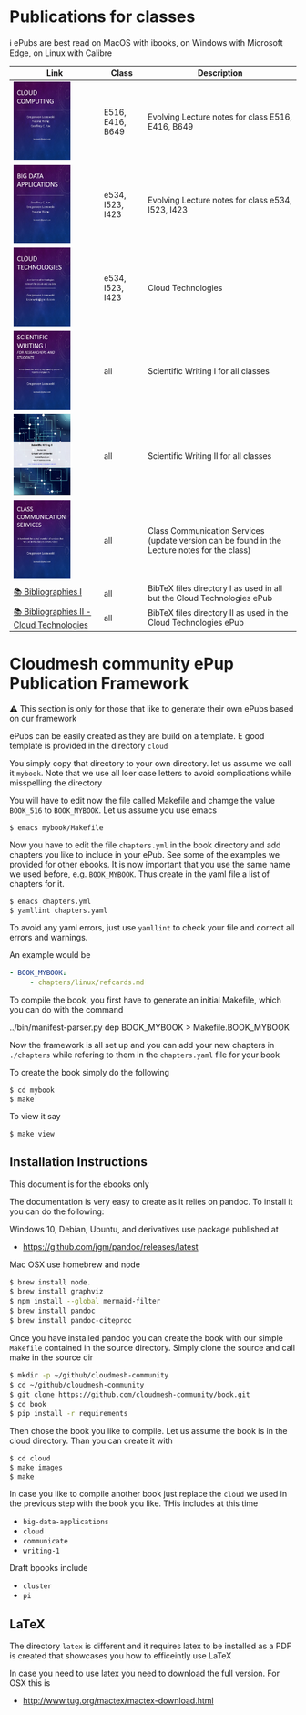 # Publications for classes

:information_source: ePubs are best read on MacOS with ibooks, on Windows with Microsoft Edge, on Linux with Calibre

Link |  Class | Description
|------ | --- | -------------
[<img src="cloud/cover/cover.jpg" width="100px">](vonLaszewski-cloud.epub?raw=true)| E516, E416, B649 | Evolving Lecture notes for class E516, E416, B649
[<img src="big-data-applications/cover/cover.jpg" width="100px">](vonLaszewski-bigdata-application.epub?raw=true)| e534, I523, I423 | Evolving Lecture notes for class e534, I523, I423
[<img src="tech/cover/cover.jpg" width="100px">](https://github.com/cloudmesh/technologies/blob/master/vonLaszewski-cloud-technologies.epub?raw=true)| e534, I523, I423 | Cloud Technologies 
[<img src="writing-1/cover/cover.jpg" width="100px">](vonLaszewski-writing-1.epub?raw=true)| all | Scientific Writing I for all classes
[<img src="latex/cover-latex.png" width="100px">](http://cyberaide.org/papers/vonLaszewski-latex.pdf)| all | Scientific Writing II for all classes
[<img src="communicate/cover/cover.jpg" width="100px">](vonLaszewski-communicate.epub?raw=true)| all | Class Communication Services (update version can be found in the Lecture notes for the class)
[:books: Bibliographies I](bib) | all | BibTeX files directory I as used in all but the Cloud Technologies ePub
[:books: Bibliographies II - Cloud Technologies](https://github.com/cloudmesh/technologies/tree/master/bib) | all | BibTeX files directory II  as used in the Cloud Technologies ePub


# Cloudmesh community ePup Publication Framework

:warning: This section is only for those that like to generate their own ePubs based on our framework

ePubs can be easily created as they are build on a template. E good template is provided in the directory `cloud`

You simply copy that directory to your own directory. let us assume we call it `mybook`. Note that we use all loer case letters to avoid complications while misspelling the directory

You will have to edit now the file called Makefile and chamge the value `BOOK_516` to `BOOK_MYBOOK`. Let us assume you use emacs

	$ emacs mybook/Makefile

Now you have to edit the file `chapters.yml` in the book directory and add chapters you like to include in your ePub. 
See some of the examples we provided for other ebooks. It is now important that you use the same name we used before, e.g. `BOOK_MYBOOK`. Thus create in the yaml file a list of chapters for it. 

	$ emacs chapters.yml
	$ yamllint chapters.yaml

To avoid any yaml errors, just use `yamllint` to check your file and correct all errors and warnings.

An example would be

```yaml
- BOOK_MYBOOK:
     - chapters/linux/refcards.md
```

To compile the book, you first have to generate an initial Makefile, which you can do with the command

 ../bin/manifest-parser.py dep BOOK_MYBOOK > Makefile.BOOK_MYBOOK

Now the framework is all set up and you can add your new chapters in `./chapters` while refering to them in the `chapters.yaml` file for your book

To create the book simply do the following

	$ cd mybook
	$ make
	
To view it say 

	$ make view


## Installation Instructions

This document is for the ebooks only

The documentation is very easy to create as it relies on pandoc. To
install it you can do the following:

Windows 10, Debian, Ubuntu, and derivatives use package published at

* <https://github.com/jgm/pandoc/releases/latest>

Mac OSX use homebrew and node

```bash
$ brew install node.
$ brew install graphviz
$ npm install --global mermaid-filter
$ brew install pandoc
$ brew install pandoc-citeproc
```

Once you have installed pandoc you can create the book with our simple
`Makefile` contained in the source directory. Simply clone the source
and call make in the source dir

```bash
$ mkdir -p ~/github/cloudmesh-community
$ cd ~/github/cloudmesh-community
$ git clone https://github.com/cloudmesh-community/book.git
$ cd book
$ pip install -r requirements
```

Then chose the book you like to compile. Let us assume the book is in
the cloud directory. Than you can create it with

```
$ cd cloud
$ make images
$ make
```

In case you like to compile another book just replace the `cloud` we used in the previous step with the book you like. THis includes at this time

* `big-data-applications`
* `cloud`
* `communicate`
* `writing-1`

Draft bpooks include

* `cluster`
* `pi`



## LaTeX

The directory `latex` is different and it requires latex to be installed as a PDF is created that showcases you how to efficeintly use LaTeX

In case you need to use latex you need to download the full
version. For OSX this is

* <http://www.tug.org/mactex/mactex-download.html>


